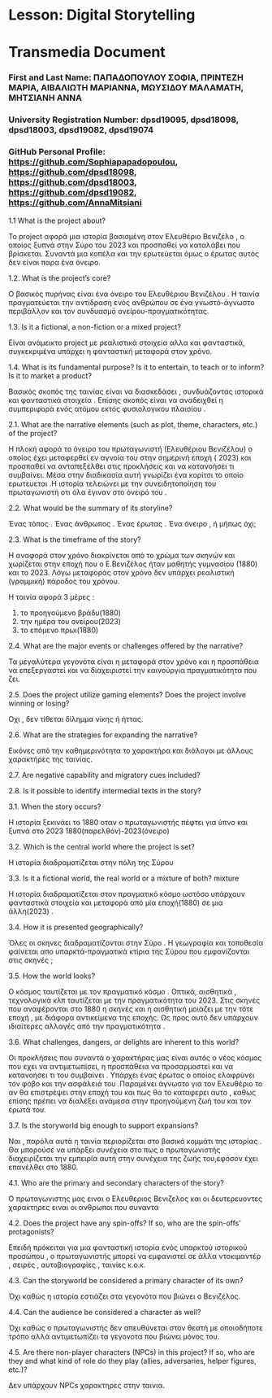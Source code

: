 # Lesson: Digital Storytelling
# Transmedia Document

### First and Last Name: ΠΑΠΑΔΟΠΟΥΛΟΥ ΣΟΦΙΑ, ΠΡΙΝΤΕΖΗ ΜΑΡΙΑ, ΑΙΒΑΛΙΩΤΗ ΜΑΡΙΑΝΝΑ, ΜΩΥΣΙΔΟΥ ΜΑΛΑΜΑΤΗ, ΜΗΤΣΙΑΝΗ ΑΝΝΑ
### University Registration Number: dpsd19095, dpsd18098, dpsd18003, dpsd19082, dpsd19074
### GitHub Personal Profile:  https://github.com/Sophiapapadopoulou, https://github.com/dpsd18098, https://github.com/dpsd18003, https://github.com/dpsd19082,  https://github.com/AnnaMitsiani 



1.1 What is the project about? 

Το project αφορά μια ιστορία βασισμένη στον Ελευθέριο Βενιζέλο , ο οποίος ξυπνά στην Σύρο του 2023 και προσπαθεί να καταλάβει που βρίσκεται. Συναντά μια κοπέλα και την ερωτεύεται όμως ο έρωτας αυτός δεν είναι παρα ένα όνειρο.

1.2. What is the project’s core?

Ο βασικός πυρήνας είναι ένα όνειρο του Ελευθέριου Βενιζέλου . Η ταινία πραγματεύεται την αντίδραση ενός ανθρώπου σε ένα γνωστό-άγνωστο περιβάλλον και τον συνδυασμό ονείρου-πραγματικότητας.

1.3. Is it a fictional, a non-fiction or a mixed project? 

Είναι ανάμεικτο project με ρεαλιστικά στοιχεία αλλα και φανταστικά, συγκεκριμένα υπάρχει η φανταστική μεταφορά στον χρόνο.

1.4. What is its fundamental purpose? Is it to entertain, to teach or to inform? Is it to market a product?

Βασικός σκοπός της ταινίας είναι να διασκεδάσει , συνδυάζοντας ιστορικά και φανταστικά στοιχεία . Επίσης σκοπός είναι να αναδειχθεί η συμπεριφορά ενός ατόμου εκτός φυσιολογικου πλαισίου .





2.1. What are the narrative elements (such as plot, theme, characters, etc.) of the project? 

Η πλοκή αφορά το όνειρο του πρωταγωνιστή (Ελευθέριου Βενιζέλου) ο οποίος έχει μεταφερθεί εν αγνοία του στην σημερινή εποχή ( 2023) και προσπαθεί να ανταπεξέλθει στις προκλήσεις και να κατανοήσει τι συμβαίνει. Μέσα στην διαδικασία αυτή γνωρίζει ένα κορίτσι το οποίο ερωτευεται .Η ιστορία τελειώνει με την συνειδητοποίηση του πρωταγωνιστή οτι όλα έγιναν στο όνειρό του .

2.2. What would be the summary of its storyline? 

Ένας τόπος . Ένας άνθρωπος . Ένας έρωτας . Ένα όνειρο , ή μήπως όχι; 


2.3. What is the timeframe of the story? 

Η αναφορά στον χρόνο διακρίνεται από το χρώμα των σκηνών και χωρίζεται στην εποχή που ο Ε.Βενιζέλος ήταν μαθητής γυμνασίου (1880)  και το 2023.
Λόγω μεταφοράς στον χρόνο δεν υπάρχει ρεαλιστική (γραμμική) πάροδος του χρόνου.

 Η ταινία αφορά 3 μέρες :

1. το προηγούμενο βράδυ(1880) 
2. την ημέρα του ονείρου(2023)
3. το επόμενο πρωι(1880)

2.4. What are the major events or challenges offered by the narrative? 

Τα μεγαλύτερα γεγονότα είναι η μεταφορά στον χρόνο και η προσπάθεια να επεξεργαστεί και να διαχειριστεί την καινούργια πραγματικότητα που ζει.

2.5. Does the project utilize gaming elements? Does the project involve winning or losing?

Οχι , δεν τίθεται δίλημμα νίκης ή ήττας.

 2.6. What are the strategies for expanding the narrative? 

Εικόνες από την καθημερινότητα το χαρακτήρα και διάλογοι με άλλους χαρακτήρες της ταινίας. 

2.7. Are negative capability and migratory cues included?



2.8. Is it possible to identify intermedial texts in the story?




3.1. When the story occurs? 

Η ιστορία ξεκινάει το 1880 οταν ο πρωταγωνιστής πέφτει για ύπνο και ξυπνά στο 2023
1880(παρελθόν)-2023(όνειρο)

3.2. Which is the central world where the project is set?

Η ιστορία διαδραματίζεται στην πόλη της Σύρου

3.3. Is it a fictional world, the real world or a mixture of both? 
mixture

Η ιστορία διαδραματίζεται στον πραγματικό κόσμο ωστόσο υπάρχουν φανταστικά στοιχεία και μεταφορά από μία εποχή(1880) σε μια άλλη(2023) .

3.4. How it is presented geographically? 

Όλες οι σκηνες διαδραματίζονται στην Σύρο . Η γεωγραφία και τοποθεσία φαίνεται απο υπαρκτά-πραγματικά κτίρια της Σύρου που εμφανίζονται στις σκηνές ;

3.5. How the world looks?

Ο κόσμος ταυτίζεται με τον πραγματικό κόσμο . Οπτικά, αισθητικά , τεχνολογικά κλπ ταυτίζεται με την πραγματικότητα του 2023. Στις σκηνές που αναφέρονται στο 1880 η σκηνές και η αισθητική μοιάζει με την τότε εποχή , με διάφορα αντικείμενα της εποχής.
Ως προς αυτό δεν υπάρχουν ιδιαίτερες αλλαγές από την πραγματικότητα .


3.6. What challenges, dangers, or delights are inherent to this world? 

Οι προκλήσεις που συναντά ο χαρακτήρας μας είναι αυτός ο νέος κόσμος που εχει να αντιμετωπίσει,  η προσπάθεια να προσαρμοστεί και να κατανοήσει τι του συμβαίνει . Υπάρχει ένας έρωτας ο οποίος ελαφρύνει τον φόβο και την ασφάλειά του .Παραμένει άγνωστο για τον Ελευθέριο το αν θα επιστρέψει στην εποχή του και πως θα το καταφερει αυτο , καθως επίσης πρέπει να διαλέξει ανάμεσα στην προηγούμενη ζωή του και τον έρωτά του.


3.7. Is the storyworld big enough to support expansions? 

Ναι , παρόλα αυτά η ταινία περιορίζεται στο βασικό κομμάτι της ιστορίας . Θα μπορούσε να υπάρξει συνέχεια στο πως ο πρωταγωνιστής διαχειρίζεται την εμπειρία αυτή στην συνέχεια της ζωής του,εφόσον έχει επανέλθει στο 1880.




4.1. Who are the primary and secondary characters of the story? 

O πρωταγωνιστης μας ειναι ο Ελευθεριος Βενιζελος και οι δευτερευοντες χαρακτηρες ειναι οι ανθρωποι που συναντα  

4.2. Does the project have any spin-offs? If so, who are the spin-offs’ protagonists?

Επειδή πρόκειται για μια φανταστική ιστορία ενός υπαρκτού ιστορικού προσώπου ,  ο πρωταγωνιστής μπορεί να εμφανιστεί σε άλλα ντοκιμαντέρ , σειρές , αυτοβιογραφίες , ταινίες κ.ο.κ.
 
4.3. Can the storyworld be considered a primary character of its own? 

Όχι καθώς η ιστορία εστιάζει στα γεγονότα που βιώνει ο Βενιζέλος.

4.4. Can the audience be considered a character as well? 

Όχι καθώς ο πρωταγωνιστής δεν απευθύνεται στον θεατή με οποιοδήποτε τρόπο αλλά αντιμετωπίζει τα γεγονοτα που βιώνει μόνος του.

4.5. Are there non-player characters (NPCs) in this project? If so, who are they and what kind of role do they play (allies, adversaries, helper figures, etc.)?

Δεν υπάρχουν NPCs χαρακτηρες στην ταινια.






